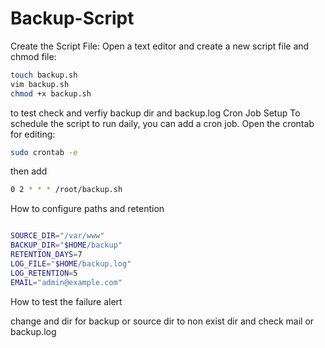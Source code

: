 # Backup-Script
Create the Script File: Open a text editor and create a new script file and chmod file:
```bash
touch backup.sh
vim backup.sh
chmod +x backup.sh
```
to test check and verfiy backup dir and backup.log 
Cron Job Setup
To schedule the script to run daily, you can add a cron job. Open the crontab for editing:
```bash
sudo crontab -e
```
then add 
```bash
0 2 * * * /root/backup.sh
```
How to configure paths and retention
```bash

SOURCE_DIR="/var/www"
BACKUP_DIR="$HOME/backup"
RETENTION_DAYS=7
LOG_FILE="$HOME/backup.log"
LOG_RETENTION=5
EMAIL="admin@example.com"
```
How to test the failure alert



change and dir for backup or  source dir  to non exist dir and check mail or backup.log
